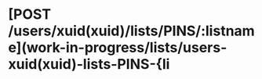 # \[POST /users/xuid\(xuid\)/lists/PINS/:listname\]\(work-in-progress/lists/users-xuid\(xuid\)-lists-PINS-{li

